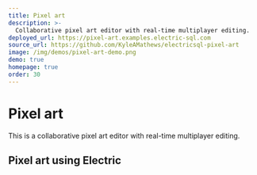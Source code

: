 ```yaml
---
title: Pixel art
description: >-
  Collaborative pixel art editor with real-time multiplayer editing.
deployed_url: https://pixel-art.examples.electric-sql.com
source_url: https://github.com/KyleAMathews/electricsql-pixel-art
image: /img/demos/pixel-art-demo.png
demo: true
homepage: true
order: 30
---
```


# Pixel art

This is a collaborative pixel art editor with real-time multiplayer editing.

<DemoCTAs :demo="$frontmatter" />

## Pixel art using Electric

<DemoEmbed :demo="$frontmatter" />
